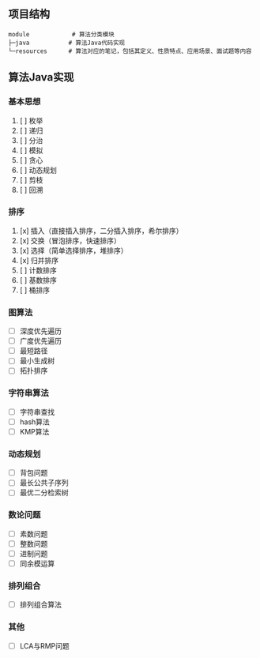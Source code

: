 
## 项目结构
```text
module            # 算法分类模块
├─java           # 算法Java代码实现    
└─resources      # 算法对应的笔记，包括其定义、性质特点、应用场景、面试题等内容
```

## 算法Java实现
### 基本思想
1. [ ] 枚举
2. [ ] 递归
3. [ ] 分治
4. [ ] 模拟
5. [ ] 贪心
6. [ ] 动态规划
7. [ ] 剪枝
8. [ ] 回溯

### 排序
1. [x] 插入（直接插入排序，二分插入排序，希尔排序）
2. [x] 交换（冒泡排序，快速排序）
3. [x] 选择（简单选择排序，堆排序）
4. [x] 归并排序
5. [ ] 计数排序
6. [ ] 基数排序
7. [ ] 桶排序

### 图算法
- [ ] 深度优先遍历
- [ ] 广度优先遍历
- [ ] 最短路径
- [ ] 最小生成树
- [ ] 拓扑排序

### 字符串算法
- [ ] 字符串查找
- [ ] hash算法
- [ ] KMP算法

### 动态规划
- [ ] 背包问题
- [ ] 最长公共子序列
- [ ] 最优二分检索树

### 数论问题
- [ ] 素数问题
- [ ] 整数问题
- [ ] 进制问题
- [ ] 同余模运算

### 排列组合
- [ ] 排列组合算法

### 其他
- [ ] LCA与RMP问题

